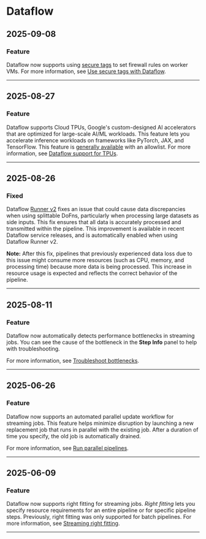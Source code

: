 # Dataflow

## 2025-09-08

### Feature

Dataflow now supports using [secure tags](https://cloud.google.com/firewall/docs/tags-firewalls-overview) to set firewall rules on worker VMs. For more information, see [Use secure tags with Dataflow](https://cloud.google.com/dataflow/docs/guides/routes-firewall#secure_tags).

---
## 2025-08-27

### Feature

Dataflow supports Cloud TPUs, Google's custom-designed AI accelerators that are optimized for large-scale AI/ML workloads. This feature lets you accelerate inference workloads on frameworks like PyTorch, JAX, and TensorFlow. This feature is [generally available](https://cloud.google.com/products#product-launch-stages) with an allowlist. For more information, see [Dataflow support for TPUs](https://cloud.google.com/dataflow/docs/tpu/tpu-support).

---
## 2025-08-26

### Fixed

Dataflow [Runner v2](https://cloud.google.com/dataflow/docs/runner-v2) fixes an issue that could cause data discrepancies when using splittable DoFns, particularly when processing large datasets as side inputs. This fix ensures that all data is accurately processed and transmitted within the pipeline. This improvement is available in recent Dataflow service releases, and is automatically enabled when using Dataflow Runner v2.

**Note:** After this fix, pipelines that previously experienced data loss due to this issue might consume more resources (such as CPU, memory, and processing time) because more data is being processed. This increase in resource usage is expected and reflects the correct behavior of the pipeline.

---
## 2025-08-11

### Feature

Dataflow now automatically detects performance bottlenecks in streaming jobs. You can see the cause of the bottleneck in the **Step Info** panel to help with troubleshooting.

For more information, see [Troubleshoot bottlenecks](https://cloud.google.com/dataflow/docs/guides/troubleshoot-bottlenecks).

---
## 2025-06-26

### Feature

Dataflow now supports an automated parallel update workflow for streaming jobs. This feature helps minimize disruption by launching a new replacement job that runs in parallel with the existing job. After a duration of time you specify, the old job is automatically drained.

For more information, see [Run parallel pipelines](https://cloud.google.com/dataflow/docs/guides/upgrade-guide#run-parallel-pipelines).

---
## 2025-06-09

### Feature

Dataflow now supports right fitting for streaming jobs. *Right fitting* lets you specify resource requirements for an entire pipeline or for specific pipeline steps. Previously, right fitting was only supported for batch pipelines. For more information, see [Streaming right fitting](https://cloud.google.com/dataflow/docs/guides/right-fitting#streaming-right-fitting).

---
